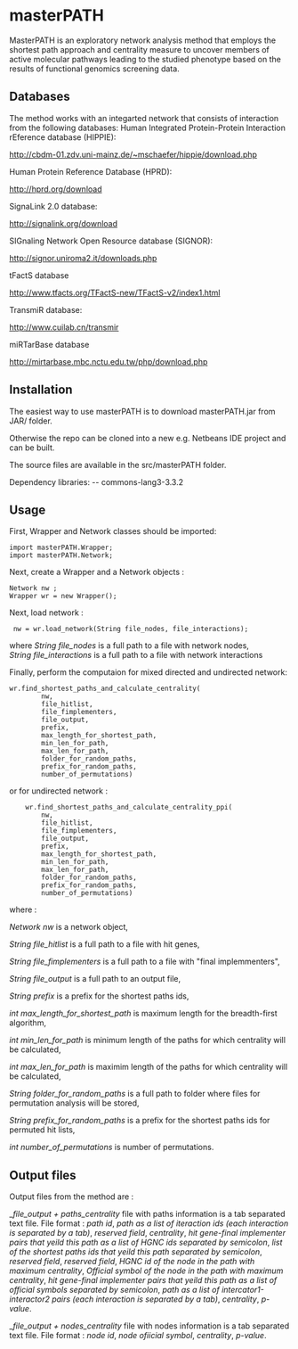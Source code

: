 # masterPATH
MasterPATH is an exploratory network analysis method that employs the shortest path approach and centrality measure to uncover members of active molecular pathways leading to the studied phenotype based on the results of functional genomics screening data.

## Databases

The method works with an integarted network that consists of interaction from the following databases:
Human Integrated Protein-Protein Interaction rEference database (HIPPIE):

http://cbdm-01.zdv.uni-mainz.de/~mschaefer/hippie/download.php

Human Protein Reference Database (HPRD):

http://hprd.org/download

SignaLink 2.0 database:

http://signalink.org/download

SIGnaling Network Open Resource database (SIGNOR):

http://signor.uniroma2.it/downloads.php

tFactS database

http://www.tfacts.org/TFactS-new/TFactS-v2/index1.html

TransmiR database:

http://www.cuilab.cn/transmir

miRTarBase database

http://mirtarbase.mbc.nctu.edu.tw/php/download.php


## Installation

The easiest way to use masterPATH is to download masterPATH.jar from JAR/ folder.

Otherwise the repo can be cloned into a new e.g. Netbeans IDE project and can be built.

The source files are available in the src/masterPATH folder.

Dependency libraries: -- commons-lang3-3.3.2

## Usage

First, Wrapper and Network classes should be imported:

    import masterPATH.Wrapper;
    import masterPATH.Network;
    
Next, create a Wrapper and a Network objects :
    
    Network nw ;
    Wrapper wr = new Wrapper();
    
Next, load network :

     nw = wr.load_network(String file_nodes, file_interactions);
     
where 
_String file_nodes_ is a full path to a file with network nodes,  
_String file_interactions_ is a full path to a file with network interactions 


Finally, perform the computaion for mixed directed and undirected network:

    wr.find_shortest_paths_and_calculate_centrality(
            nw,
            file_hitlist,
            file_fimplementers,
            file_output,
            prefix,
            max_length_for_shortest_path,
            min_len_for_path,
            max_len_for_path,
            folder_for_random_paths,
            prefix_for_random_paths,
            number_of_permutations)


or for undirected network :
  
        wr.find_shortest_paths_and_calculate_centrality_ppi(
            nw,
            file_hitlist,
            file_fimplementers,
            file_output,
            prefix,
            max_length_for_shortest_path,
            min_len_for_path,
            max_len_for_path,
            folder_for_random_paths,
            prefix_for_random_paths,
            number_of_permutations)
            
where :

_Network nw_ is a network object, 

_String file_hitlist_ is a full path to a file with hit genes, 

_String file_fimplementers_ is a full path to a file with "final implemmenters",

_String file_output_ is a full path to an output file,

_String prefix_ is a prefix for the shortest paths ids,

_int max_length_for_shortest_path_ is maximum length for the breadth-first algorithm,

_int min_len_for_path_ is minimum length of the paths for which centrality will be calculated, 

_int max_len_for_path_ is maximim length of the paths for which centrality will be calculated,

_String folder_for_random_paths_ is a full path to folder where files for permutation analysis will be stored,

_String prefix_for_random_paths_ is a prefix for the shortest paths ids for permuted hit lists,

_int number_of_permutations_ is number of permutations.

## Output files

Output files from the method are :

__file_output + _paths_centrality__ file with paths information is a tab separated text file. File format : _path id_, _path as a list of iteraction ids (each interaction is separated by a tab)_, _reserved field_, _centrality_, _hit gene-final implementer pairs that yeild this path as a list of HGNC ids separated by semicolon_, _list of the shortest paths ids that yeild this path separated by semicolon_, _reserved field_,  _reserved field_, _HGNC id of the node in the path with maximum centrality_, _Official symbol of the node in the path with maximum centrality_, _hit gene-final implementer pairs that yeild this path as a list of official symbols separated by semicolon_, _path as a list of intercator1-interactor2 pairs  (each interaction is separated by a tab)_, _centrality_, _p-value_.


__file_output + _nodes_centrality__ file with nodes information is a tab separated text file. File format : _node id_, _node ofiicial symbol_, _centrality_, _p-value_.
